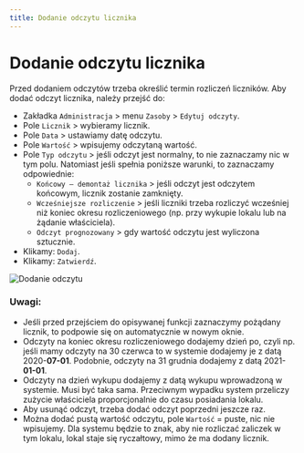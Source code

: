 ```yaml
---
title: Dodanie odczytu licznika
---
```


# Dodanie odczytu licznika

Przed dodaniem odczytów trzeba określić termin rozliczeń liczników. Aby dodać odczyt licznika, należy przejść do:

- Zakładka `Administracja` > menu `Zasoby` > `Edytuj odczyty`.
- Pole `Licznik` > wybieramy licznik.
- Pole `Data` > ustawiamy datę odczytu.
- Pole `Wartość` > wpisujemy odczytaną wartość.
- Pole `Typ odczytu` > jeśli odczyt jest normalny, to nie zaznaczamy nic w tym polu. Natomiast jeśli spełnia poniższe warunki, to zaznaczamy odpowiednie:
  - `Końcowy — demontaż licznika` > jeśli odczyt jest odczytem końcowym, licznik zostanie zamknięty.
  - `Wcześniejsze rozliczenie` > jeśli liczniki trzeba rozliczyć wcześniej niż koniec okresu rozliczeniowego (np. przy wykupie lokalu lub na żądanie właściciela).
  - `Odczyt prognozowany` > gdy wartość odczytu jest wyliczona sztucznie.
- Klikamy: `Dodaj`.
- Klikamy: `Zatwierdź`.

![Dodanie odczytu](dodanieodczytu.gif)

### Uwagi:

- Jeśli przed przejściem do opisywanej funkcji zaznaczymy pożądany licznik, to podpowie się on automatycznie w nowym oknie.
- Odczyty na koniec okresu rozliczeniowego dodajemy dzień po, czyli np. jeśli mamy odczyty na 30 czerwca to w systemie dodajemy je z datą 2020-**07-01**. Podobnie, odczyty na 31 grudnia dodajemy z datą 2021-**01-01**.
- Odczyty na dzień wykupu dodajemy z datą wykupu wprowadzoną w systemie. Musi być taka sama. Przeciwnym wypadku system przeliczy zużycie właściciela proporcjonalnie do czasu posiadania lokalu.
- Aby usunąć odczyt, trzeba dodać odczyt poprzedni jeszcze raz.
- Można dodać pustą wartość odczytu, pole `Wartość` = puste, nic nie wpisujemy. Dla systemu będzie to znak, aby nie rozliczać zaliczek w tym lokalu, lokal staje się ryczałtowy, mimo że ma dodany licznik.